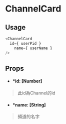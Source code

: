 # ChannelCard
## Usage
```javascript
<ChannelCard
  id={ userPid }
	name={ userName }
/>
```
## Props
- #### *id: [Number]
> 此id為Channel的id

- #### *name: [String]
> 頻道的名字
